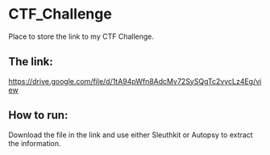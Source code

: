 # CTF_Challenge
Place to store the link to my CTF Challenge.

## The link:
https://drive.google.com/file/d/1tA94pWfn8AdcMv72SySQgTc2vycLz4Eg/view

## How to run:
Download the file in the link and use either Sleuthkit or Autopsy to extract the information.
